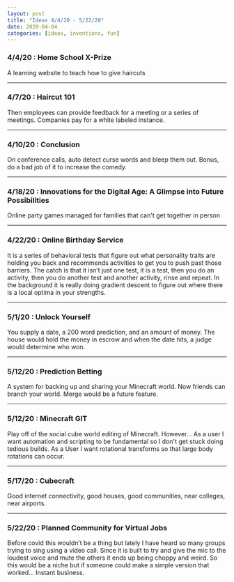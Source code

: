 ```yaml
---
layout: post
title: "Ideas 4/4/20 - 5/22/20"
date: 2020-04-04
categories: [ideas, inventions, fun]
---
```




### 4/4/20 : Home School X-Prize
A learning website to teach how to give haircuts

---

### 4/7/20 : Haircut 101
Then employees can provide feedback for a meeting or a series of meetings. Companies pay for a white labeled instance.

---

### 4/10/20 : Conclusion
On conference calls, auto detect curse words and bleep them out. Bonus, do a bad job of it to increase the comedy.

---

### 4/18/20 : Innovations for the Digital Age: A Glimpse into Future Possibilities
Online party games managed for families that can't get together in person

---

### 4/22/20 : Online Birthday Service
It is a series of behavioral tests that figure out what personality traits are holding you back and recommends activities to get you to push past those barriers. The catch is that it isn’t just one test, it is a test, then you do an activity, then you do another test  and another activity, rinse and repeat. In the background it is really doing gradient descent to figure out where there is a local optima in your strengths.

---

### 5/1/20 : Unlock Yourself
You supply a date, a 200 word prediction, and an amount of money.  The house would hold the money in escrow and when the date hits, a judge would determine who won.

---

### 5/12/20 : Prediction Betting
A system for backing up and sharing your Minecraft world. Now friends can branch your world. Merge would be a future feature.

---

### 5/12/20 : Minecraft GIT
Play off of the social cube world editing of Minecraft. However... As a user I want automation and scripting to be fundamental so I don't get stuck doing tedious builds. As a User I want rotational transforms so that large body rotations can occur.

---

### 5/17/20 : Cubecraft
Good internet connectivity, good houses, good communities, near colleges, near airports.

---

### 5/22/20 : Planned Community for Virtual Jobs
Before covid this wouldn’t be a thing but lately I have heard so many groups trying to sing using a video call. Since it is built to try and give the mic to the loudest voice and mute the others it ends up being choppy and weird. So this would be a niche but if someone could make a simple version that worked… Instant business.
